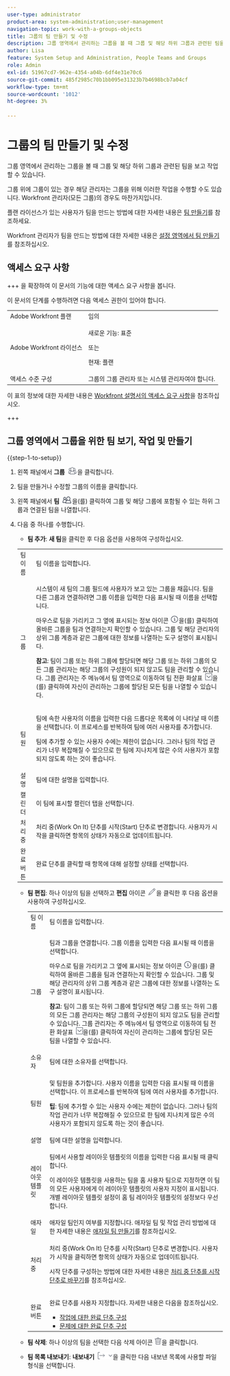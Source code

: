 ```yaml
---
user-type: administrator
product-area: system-administration;user-management
navigation-topic: work-with-a-groups-objects
title: 그룹의 팀 만들기 및 수정
description: 그룹 영역에서 관리하는 그룹을 볼 때 그룹 및 해당 하위 그룹과 관련된 팀을 보고 작업할 수 있습니다.
author: Lisa
feature: System Setup and Administration, People Teams and Groups
role: Admin
exl-id: 51967cd7-962e-4354-a04b-6df4e31e70c6
source-git-commit: 485f2985c70b1bb095e31323b7b4698bcb7a04cf
workflow-type: tm+mt
source-wordcount: '1012'
ht-degree: 3%

---
```


# 그룹의 팀 만들기 및 수정

그룹 영역에서 관리하는 그룹을 볼 때 그룹 및 해당 하위 그룹과 관련된 팀을 보고 작업할 수 있습니다.

그룹 위에 그룹이 있는 경우 해당 관리자는 그룹을 위해 이러한 작업을 수행할 수도 있습니다. Workfront 관리자(모든 그룹)의 경우도 마찬가지입니다.

플랜 라이선스가 있는 사용자가 팀을 만드는 방법에 대한 자세한 내용은 [팀 만들기](../../../people-teams-and-groups/create-and-manage-teams/create-a-team.md)를 참조하세요.

Workfront 관리자가 팀을 만드는 방법에 대한 자세한 내용은 [설정 영역에서 팀 만들기](../../../administration-and-setup/add-users/create-and-manage-teams/create-a-team-from-setup.md)를 참조하십시오.

## 액세스 요구 사항

+++ 을 확장하여 이 문서의 기능에 대한 액세스 요구 사항을 봅니다.

이 문서의 단계를 수행하려면 다음 액세스 권한이 있어야 합니다.

<table style="table-layout:auto"> 
 <col> 
 <col> 
 <tbody> 
  <tr> 
   <td role="rowheader">Adobe Workfront 플랜</td> 
   <td>임의</td> 
  </tr> 
  <tr> 
   <td role="rowheader">Adobe Workfront 라이선스</td>
   <td><p>새로운 기능: 표준</p>
       <p>또는</p>
       <p>현재: 플랜</p></td>
  <tr> 
   <td role="rowheader">액세스 수준 구성</td> 
   <td>그룹의 그룹 관리자 또는 시스템 관리자여야 합니다.</td>
  </tr>
  </tr> 
 </tbody> 
</table>

이 표의 정보에 대한 자세한 내용은 [Workfront 설명서의 액세스 요구 사항](/help/quicksilver/administration-and-setup/add-users/access-levels-and-object-permissions/access-level-requirements-in-documentation.md)을 참조하십시오.

+++

## 그룹 영역에서 그룹을 위한 팀 보기, 작업 및 만들기

{{step-1-to-setup}}

1. 왼쪽 패널에서 **그룹** ![그룹](assets/groups-icon.png)을 클릭합니다.

1. 팀을 만들거나 수정할 그룹의 이름을 클릭합니다.
1. 왼쪽 패널에서 **팀** ![팀](assets/teams.png)을(를) 클릭하여 그룹 및 해당 그룹에 포함될 수 있는 하위 그룹과 연결된 팀을 나열합니다.

1. 다음 중 하나를 수행합니다.

   * **팀 추가**: **새 팀**&#x200B;을 클릭한 후 다음 옵션을 사용하여 구성하십시오.

   <!-- WRITER please check table below. I stripped out wonky conditions-->

   <table style="table-layout:auto"> 
      <col> 
      <col> 
      <tbody> 
       <tr> 
       <td role="rowheader">팀 이름</td> 
       <td>팀 이름을 입력합니다.</td> 
       </tr> 
       <tr> 
       <td role="rowheader">그룹</td> 
       <td> <p> 시스템이 새 팀의 그룹 필드에 사용자가 보고 있는 그룹을 채웁니다. 팀을 다른 그룹과 연결하려면 그룹 이름을 입력한 다음 표시될 때 이름을 선택합니다.</p> <p>마우스로 팀을 가리키고 그 옆에 표시되는 정보 아이콘 <img src="assets/info-icon.png">을(를) 클릭하여 올바른 그룹을 팀과 연결하는지 확인할 수 있습니다. 그룹 및 해당 관리자의 상위 그룹 계층과 같은 그룹에 대한 정보를 나열하는 도구 설명이 표시됩니다.</p> <p><b>참고</b>: 팀이 그룹 또는 하위 그룹에 할당되면 해당 그룹 또는 하위 그룹의 모든 그룹 관리자는 해당 그룹의 구성원이 되지 않고도 팀을 관리할 수 있습니다. 그룹 관리자는 주 메뉴에서 팀 영역으로 이동하여 팀 전환 화살표 <img src="assets/switch-team-icon.png" alt="팀 전환 아이콘">을(를) 클릭하여 자신이 관리하는 그룹에 할당된 모든 팀을 나열할 수 있습니다.</p> </td> 
       </tr> 
       <tr> 
       <td role="rowheader">팀원</td> 
       <td> <p>팀에 속한 사용자의 이름을 입력한 다음 드롭다운 목록에 이 나타날 때 이름을 선택합니다. 이 프로세스를 반복하여 팀에 여러 사용자를 추가합니다.</p> <p>팀에 추가할 수 있는 사용자 수에는 제한이 없습니다. 그러나 팀의 작업 관리가 너무 복잡해질 수 있으므로 한 팀에 지나치게 많은 수의 사용자가 포함되지 않도록 하는 것이 좋습니다.</p> </td> 
       </tr> 
       <tr> 
       <td role="rowheader">설명</td> 
       <td>팀에 대한 설명을 입력합니다.</td> 
       </tr> 
       <tr> 
       <td role="rowheader">캘린더</td> 
       <td>이 팀에 표시할 캘린더 탭을 선택합니다.</td> 
       </tr> 
       <tr> 
       <td role="rowheader">처리 중</td> 
       <td>처리 중(Work On It) 단추를 시작(Start) 단추로 변경합니다. 사용자가 시작을 클릭하면 항목의 상태가 자동으로 업데이트됩니다.</td> 
       </tr> 
       <tr> 
       <td role="rowheader">완료 버튼</td> 
       <td>완료 단추를 클릭할 때 항목에 대해 설정할 상태를 선택합니다.</td> 
       </tr> 
      </tbody> 
     </table>

   * **팀 편집**: 하나 이상의 팀을 선택하고 **편집** 아이콘 ![편집 아이콘](assets/edit-icon.png)을 클릭한 후 다음 옵션을 사용하여 구성하십시오.

     <table style="table-layout:auto"> 
      <col> 
      <col> 
      <tbody> 
       <tr> 
       <td role="rowheader">팀 이름</td> 
       <td>팀 이름을 입력합니다.</td> 
       </tr> 
       <tr> 
       <td role="rowheader">그룹</td> 
       <td> <p>팀과 그룹을 연결합니다. 그룹 이름을 입력한 다음 표시될 때 이름을 선택합니다.</p> <p>마우스로 팀을 가리키고 그 옆에 표시되는 정보 아이콘 <img src="assets/info-icon.png">을(를) 클릭하여 올바른 그룹을 팀과 연결하는지 확인할 수 있습니다. 그룹 및 해당 관리자의 상위 그룹 계층과 같은 그룹에 대한 정보를 나열하는 도구 설명이 표시됩니다.</p> <p><b>참고</b>: 팀이 그룹 또는 하위 그룹에 할당되면 해당 그룹 또는 하위 그룹의 모든 그룹 관리자는 해당 그룹의 구성원이 되지 않고도 팀을 관리할 수 있습니다. 그룹 관리자는 주 메뉴에서 팀 영역으로 이동하여 팀 전환 화살표 <img src="assets/switch-team-icon.png" alt="팀 전환 아이콘">을(를) 클릭하여 자신이 관리하는 그룹에 할당된 모든 팀을 나열할 수 있습니다.</p> </td> 
       </tr> 
       <tr> 
       <td role="rowheader">소유자</td> 
       <td>팀에 대한 소유자를 선택합니다.</td> 
       </tr> 
       <tr> 
       <td role="rowheader">팀원</td> 
       <td> <p>및 팀원을 추가합니다. 사용자 이름을 입력한 다음 표시될 때 이름을 선택합니다. 이 프로세스를 반복하여 팀에 여러 사용자를 추가합니다.</p> <p><b>팁</b>: 팀에 추가할 수 있는 사용자 수에는 제한이 없습니다. 그러나 팀의 작업 관리가 너무 복잡해질 수 있으므로 한 팀에 지나치게 많은 수의 사용자가 포함되지 않도록 하는 것이 좋습니다.</p> </td> 
       </tr> 
       <tr> 
       <td role="rowheader">설명</td> 
       <td>팀에 대한 설명을 입력합니다.</td> 
       </tr> 
       <tr> 
       <td role="rowheader">레이아웃 템플릿</td> 
       <td> <p>팀에서 사용할 레이아웃 템플릿의 이름을 입력한 다음 표시될 때 클릭합니다.</p> <p>이 레이아웃 템플릿을 사용하는 팀을 홈 사용자 팀으로 지정하면 이 팀의 모든 사용자에게 이 레이아웃 템플릿의 사용자 지정이 표시됩니다.<br>개별 레이아웃 템플릿 설정이 홈 팀 레이아웃 템플릿의 설정보다 우선합니다. </p> </td> 
       </tr> 
       <tr> 
       <td role="rowheader">애자일</td> 
       <td>애자일 팀인지 여부를 지정합니다. 애자일 팀 및 작업 관리 방법에 대한 자세한 내용은 <a href="../../../agile/get-started-with-agile-in-workfront/create-an-agile-team.md" class="MCXref xref">애자일 팀 만들기</a>를 참조하십시오.</td> 
       </tr> 
       <tr> 
       <td role="rowheader">처리 중</td> 
       <td> <p>처리 중(Work On It) 단추를 시작(Start) 단추로 변경합니다. 사용자가 시작을 클릭하면 항목의 상태가 자동으로 업데이트됩니다.</p> <p>시작 단추를 구성하는 방법에 대한 자세한 내용은 <a href="../../../people-teams-and-groups/create-and-manage-teams/work-on-it-button-to-start-button.md" class="MCXref xref">처리 중 단추를 시작 단추로 바꾸기</a>를 참조하십시오.</p> </td> 
       </tr> 
       <tr> 
       <td role="rowheader">완료 버튼</td> 
       <td> <p>완료 단추를 사용자 지정합니다. 자세한 내용은 다음을 참조하십시오.</p> 
       <ul> 
       <li><a href="../../../people-teams-and-groups/create-and-manage-teams/configure-the-done-button-for-tasks.md" class="MCXref xref">작업에 대한 완료 단추 구성</a> </li> 
       <li><a href="../../../people-teams-and-groups/create-and-manage-teams/configure-the-done-button-for-issues.md" class="MCXref xref">문제에 대한 완료 단추 구성</a> </li> 
       </ul> </td> 
       </tr> 
      </tbody> 
     </table>

   * **팀 삭제**: 하나 이상의 팀을 선택한 다음 삭제 아이콘 ![삭제 아이콘](assets/delete.png)을 클릭합니다.
   * **팀 목록 내보내기**: **내보내기** ![내보내기 아이콘](assets/export.png)을 클릭한 다음 내보낸 목록에 사용할 파일 형식을 선택합니다.
